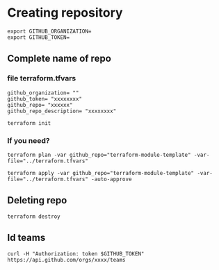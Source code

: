 # Creating repository


```console
export GITHUB_ORGANIZATION=
export GITHUB_TOKEN=
```
## Complete name of repo

### file terraform.tfvars
```console
github_organization= ""
github_token= "xxxxxxxx"
github_repo= "xxxxxx"
github_repo_description= "xxxxxxxx"
```


```console
terraform init
```

### If you need?
```console
terraform plan -var github_repo="terraform-module-template" -var-file="../terraform.tfvars"
```

```console
terraform apply -var github_repo="terraform-module-template" -var-file="../terraform.tfvars" -auto-approve
```

## Deleting repo
```console
terraform destroy
```


## Id teams
```console
curl -H "Authorization: token $GITHUB_TOKEN" https://api.github.com/orgs/xxxx/teams
```
